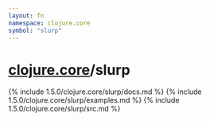 ```yaml
---
layout: fn
namespace: clojure.core
symbol: "slurp"
---
```


# [clojure.core](../)/slurp

{% include 1.5.0/clojure.core/slurp/docs.md %}
{% include 1.5.0/clojure.core/slurp/examples.md %}
{% include 1.5.0/clojure.core/slurp/src.md %}

